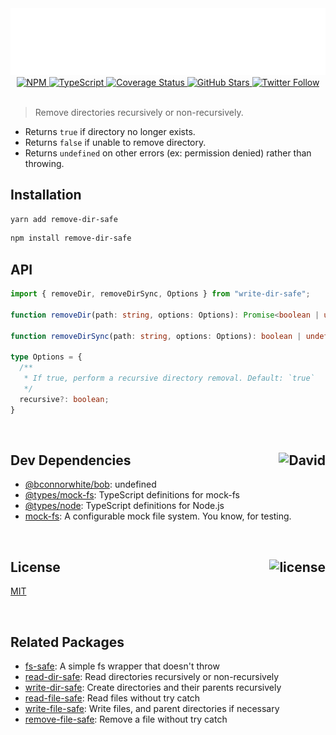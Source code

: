<div align="center">
  <a href="https://github.com/bconnorwhite/remove-dir-safe">
    <img alt="remove-dir-safe" src="assets/header.svg" />
  </a>
  <a href="https://npmjs.com/package/remove-dir-safe">
    <img alt="NPM" src="https://img.shields.io/npm/v/remove-dir-safe.svg">
  </a>
  <a href="https://github.com/bconnorwhite/remove-dir-safe">
    <img alt="TypeScript" src="https://img.shields.io/github/languages/top/bconnorwhite/remove-dir-safe.svg">
  </a>
  <a href='https://coveralls.io/github/bconnorwhite/remove-dir-safe?branch=master'>
    <img alt="Coverage Status" src="https://img.shields.io/coveralls/github/bconnorwhite/remove-dir-safe.svg?branch=master">
  </a>
  <a href="https://github.com/bconnorwhite/remove-dir-safe">
    <img alt="GitHub Stars" src="https://img.shields.io/github/stars/bconnorwhite/remove-dir-safe?label=Stars%20Appreciated%21&style=social">
  </a>
  <a href="https://twitter.com/bconnorwhite">
    <img alt="Twitter Follow" src="https://img.shields.io/twitter/follow/bconnorwhite.svg?label=%40bconnorwhite&style=social">
  </a>
</div>

<br />

> Remove directories recursively or non-recursively.

- Returns `true` if directory no longer exists.
- Returns `false` if unable to remove directory.
- Returns `undefined` on other errors (ex: permission denied) rather than throwing.

## Installation

```sh
yarn add remove-dir-safe
```

```sh
npm install remove-dir-safe
```

## API

```ts
import { removeDir, removeDirSync, Options } from "write-dir-safe";

function removeDir(path: string, options: Options): Promise<boolean | undefined>;

function removeDirSync(path: string, options: Options): boolean | undefined;

type Options = {
  /**
   * If true, perform a recursive directory removal. Default: `true`
   */
  recursive?: boolean;
}
```

<br />

<h2>Dev Dependencies<img align="right" alt="David" src="https://img.shields.io/david/dev/bconnorwhite/remove-dir-safe.svg"></h2>

- [@bconnorwhite/bob](https://www.npmjs.com/package/@bconnorwhite/bob): undefined
- [@types/mock-fs](https://www.npmjs.com/package/@types/mock-fs): TypeScript definitions for mock-fs
- [@types/node](https://www.npmjs.com/package/@types/node): TypeScript definitions for Node.js
- [mock-fs](https://www.npmjs.com/package/mock-fs): A configurable mock file system.  You know, for testing.

<br />

<h2>License <img align="right" alt="license" src="https://img.shields.io/npm/l/remove-dir-safe.svg"></h2>

[MIT](https://opensource.org/licenses/MIT)

<br />

## Related Packages

- [fs-safe](https://www.npmjs.com/package/fs-safe): A simple fs wrapper that doesn't throw
- [read-dir-safe](https://www.npmjs.com/package/read-dir-safe): Read directories recursively or non-recursively
- [write-dir-safe](https://www.npmjs.com/package/write-dir-safe): Create directories and their parents recursively
- [read-file-safe](https://www.npmjs.com/package/read-file-safe): Read files without try catch
- [write-file-safe](https://www.npmjs.com/package/write-file-safe): Write files, and parent directories if necessary
- [remove-file-safe](https://www.npmjs.com/package/remove-file-safe): Remove a file without try catch
